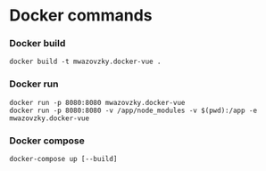 # Docker commands

### Docker build
```
docker build -t mwazovzky.docker-vue .
```

### Docker run
```
docker run -p 8080:8080 mwazovzky.docker-vue
docker run -p 8080:8080 -v /app/node_modules -v $(pwd):/app -e mwazovzky.docker-vue
```

### Docker compose
```
docker-compose up [--build]
```
